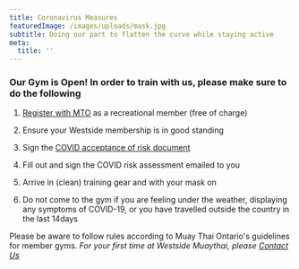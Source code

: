 ```yaml
---
title: Coronavirus Measures
featuredImage: /images/uploads/mask.jpg
subtitle: Doing our part to flatten the curve while staying active
meta:
  title: ''
---
```


### Our Gym is Open! In order to train with us, please make sure to do the following

1. [Register with MTO](https://muaythaiontario.org/documents/recreational-membership/?fbclid=IwAR2-K-v2LzVVhJF9mDoUYHUR-lLex6anHB-zibIHul5rJU2QVH3ahVbcQcg) as a recreational member (free of charge)

2. Ensure your Westside membership is in good standing

3. Sign the [COVID acceptance of risk document](https://www.gigaprofits.com/software/waiver.aspx?clb=RAJcwPGZD8hojWAZTX+aaG78R+iKXwqKYhkjTdtY44KsWd/6667UIw==&adm=+DOeNCdtIwlPFs5HkopokvEBP20nbuz6Pg677yqh3VtxtdV9SamOCQ==&termid=uNbOFU1ohqZlVaHpW1nLvlAZfL0TCGcS83JTOUibeaccRwonTMcvSg==&rlt=0)

4. Fill out and sign the COVID risk assessment emailed to you

5. Arrive in (clean) training gear and with your mask on

6. Do not come to the gym if you are feeling under the weather, displaying any symptoms of COVID-19, or you have travelled outside the country in the last 14days

Please be aware to follow rules according to Muay Thai Ontario's guidelines for member gyms.
_For your first time at Westside Muaythai, please [Contact Us](www.westsidemuaythai.com/contact)_
